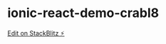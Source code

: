 # ionic-react-demo-crabl8

[Edit on StackBlitz ⚡️](https://stackblitz.com/edit/ionic-react-demo-crabl8)
